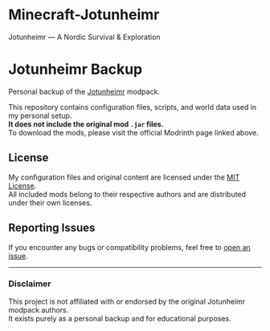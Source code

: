 # Minecraft-Jotunheimr
Jotunheimr — A Nordic Survival &amp; Exploration

# Jotunheimr Backup

Personal backup of the [Jotunheimr](https://modrinth.com/modpack/jotunheimr) modpack.

This repository contains configuration files, scripts, and world data used in my personal setup.  
**It does not include the original mod `.jar` files.**  
To download the mods, please visit the official Modrinth page linked above.

## License
My configuration files and original content are licensed under the [MIT License](./LICENSE).  
All included mods belong to their respective authors and are distributed under their own licenses.

## Reporting Issues
If you encounter any bugs or compatibility problems, feel free to [open an issue](../../issues/new).

---

### Disclaimer
This project is not affiliated with or endorsed by the original Jotunheimr modpack authors.  
It exists purely as a personal backup and for educational purposes.
